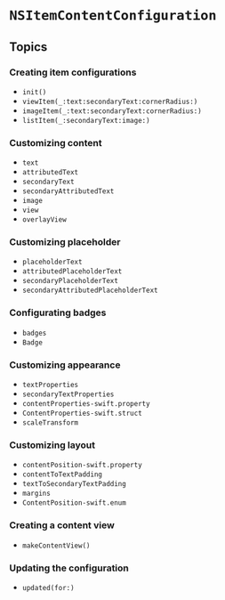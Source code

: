 # ``NSItemContentConfiguration``

## Topics

### Creating item configurations

- ``init()``
- ``viewItem(_:text:secondaryText:cornerRadius:)``
- ``imageItem(_:text:secondaryText:cornerRadius:)``
- ``listItem(_:secondaryText:image:)``

### Customizing content

- ``text``
- ``attributedText``
- ``secondaryText``
- ``secondaryAttributedText``
- ``image``
- ``view``
- ``overlayView``

### Customizing placeholder

- ``placeholderText``
- ``attributedPlaceholderText``
- ``secondaryPlaceholderText``
- ``secondaryAttributedPlaceholderText``

### Configurating badges

- ``badges``
- ``Badge``

### Customizing appearance

- ``textProperties``
- ``secondaryTextProperties``
- ``contentProperties-swift.property``
- ``ContentProperties-swift.struct``
- ``scaleTransform``

### Customizing layout

- ``contentPosition-swift.property``
- ``contentToTextPadding``
- ``textToSecondaryTextPadding``
- ``margins``
- ``ContentPosition-swift.enum``

### Creating a content view

- ``makeContentView()``

### Updating the configuration

- ``updated(for:)``
